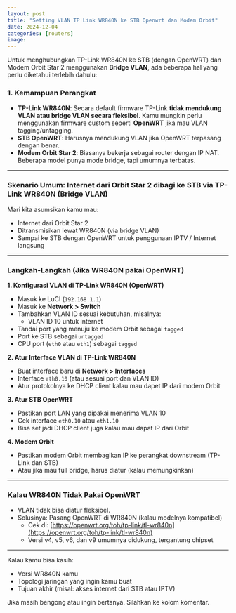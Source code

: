 ```yaml
---
layout: post
title: "Setting VLAN TP Link WR840N ke STB Openwrt dan Modem Orbit"
date: 2024-12-04
categories: [routers]
image: 
---
```


Untuk menghubungkan TP-Link WR840N ke STB (dengan OpenWRT) dan Modem Orbit Star 2 menggunakan **Bridge VLAN**, ada beberapa hal yang perlu diketahui terlebih dahulu:

### 1. **Kemampuan Perangkat**

- **TP-Link WR840N**: Secara default firmware TP-Link **tidak mendukung VLAN atau bridge VLAN secara fleksibel**. Kamu mungkin perlu menggunakan firmware custom seperti **OpenWRT** jika mau VLAN tagging/untagging.
- **STB OpenWRT**: Harusnya mendukung VLAN jika OpenWRT terpasang dengan benar.
- **Modem Orbit Star 2**: Biasanya bekerja sebagai router dengan IP NAT. Beberapa model punya mode bridge, tapi umumnya terbatas.

---

### **Skenario Umum: Internet dari Orbit Star 2 dibagi ke STB via TP-Link WR840N (Bridge VLAN)**

Mari kita asumsikan kamu mau:

- Internet dari Orbit Star 2
- Ditransmisikan lewat WR840N (via bridge VLAN)
- Sampai ke STB dengan OpenWRT untuk penggunaan IPTV / Internet langsung

---

### **Langkah-Langkah (Jika WR840N pakai OpenWRT)**

**1. Konfigurasi VLAN di TP-Link WR840N (OpenWRT)**

- Masuk ke LuCI (`192.168.1.1`)
- Masuk ke **Network > Switch**
- Tambahkan VLAN ID sesuai kebutuhan, misalnya:
  - VLAN ID 10 untuk internet
- Tandai port yang menuju ke modem Orbit sebagai `tagged`
- Port ke STB sebagai `untagged`
- CPU port (`eth0` atau `eth1`) sebagai `tagged`

**2. Atur Interface VLAN di TP-Link WR840N**

- Buat interface baru di **Network > Interfaces**
- Interface `eth0.10` (atau sesuai port dan VLAN ID)
- Atur protokolnya ke DHCP client kalau mau dapet IP dari modem Orbit

**3. Atur STB OpenWRT**

- Pastikan port LAN yang dipakai menerima VLAN 10
- Cek interface `eth0.10` atau `eth1.10`
- Bisa set jadi DHCP client juga kalau mau dapat IP dari Orbit

**4. Modem Orbit**

- Pastikan modem Orbit membagikan IP ke perangkat downstream (TP-Link dan STB)
- Atau jika mau full bridge, harus diatur (kalau memungkinkan)

---

### **Kalau WR840N Tidak Pakai OpenWRT**

- VLAN tidak bisa diatur fleksibel.
- Solusinya: Pasang OpenWRT di WR840N (kalau modelnya kompatibel)
  - Cek di: [https://openwrt.org/toh/tp-link/tl-wr840n](https://openwrt.org/toh/tp-link/tl-wr840n)
  - Versi v4, v5, v6, dan v9 umumnya didukung, tergantung chipset

---

Kalau kamu bisa kasih:

- Versi WR840N kamu
- Topologi jaringan yang ingin kamu buat
- Tujuan akhir (misal: akses internet dari STB atau IPTV)

Jika masih bengong atau ingin bertanya. Silahkan ke kolom komentar.